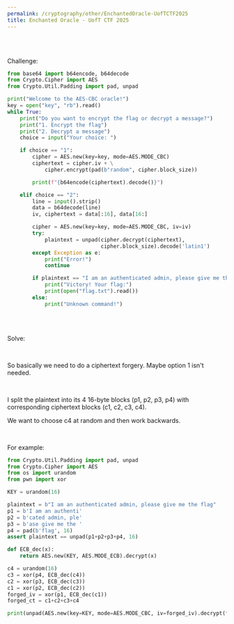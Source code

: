 ```yaml
---
permalink: /cryptography/other/EnchantedOracle-UofTCTF2025
title: Enchanted Oracle - UofT CTF 2025
---
```



<br>

<br>

Challenge:


```python
from base64 import b64encode, b64decode
from Crypto.Cipher import AES
from Crypto.Util.Padding import pad, unpad

print("Welcome to the AES-CBC oracle!")
key = open("key", "rb").read()
while True:
    print("Do you want to encrypt the flag or decrypt a message?")
    print("1. Encrypt the flag")
    print("2. Decrypt a message")
    choice = input("Your choice: ")

    if choice == "1":
        cipher = AES.new(key=key, mode=AES.MODE_CBC)
        ciphertext = cipher.iv + \
            cipher.encrypt(pad(b"random", cipher.block_size))

        print(f"{b64encode(ciphertext).decode()}")

    elif choice == "2":
        line = input().strip()
        data = b64decode(line)
        iv, ciphertext = data[:16], data[16:]

        cipher = AES.new(key=key, mode=AES.MODE_CBC, iv=iv)
        try:
            plaintext = unpad(cipher.decrypt(ciphertext),
                              cipher.block_size).decode('latin1')
        except Exception as e:
            print("Error!")
            continue

        if plaintext == "I am an authenticated admin, please give me the flag":
            print("Victory! Your flag:")
            print(open("flag.txt").read())
        else:
            print("Unknown command!")
```

<br>

<br>

Solve:

<br>

So basically we need to do a ciphertext forgery. Maybe option 1 isn't needed. 

<br>

I split the plaintext into its 4 16-byte blocks (p1, p2, p3, p4) with corresponding ciphertext blocks (c1, c2, c3, c4).

We want to choose c4 at random and then work backwards. 

<br>

For example:

```python
from Crypto.Util.Padding import pad, unpad
from Crypto.Cipher import AES
from os import urandom
from pwn import xor

KEY = urandom(16)

plaintext = b"I am an authenticated admin, please give me the flag"
p1 = b'I am an authenti'
p2 = b'cated admin, ple'
p3 = b'ase give me the '
p4 = pad(b'flag', 16)
assert plaintext == unpad(p1+p2+p3+p4, 16)

def ECB_dec(x):
    return AES.new(KEY, AES.MODE_ECB).decrypt(x)

c4 = urandom(16)
c3 = xor(p4, ECB_dec(c4))
c2 = xor(p3, ECB_dec(c3))
c1 = xor(p2, ECB_dec(c2))
forged_iv = xor(p1, ECB_dec(c1))
forged_ct = c1+c2+c3+c4

print(unpad(AES.new(key=KEY, mode=AES.MODE_CBC, iv=forged_iv).decrypt(forged_ct), 16))
```

<br>

<br>

